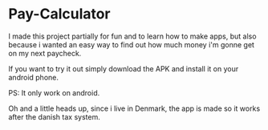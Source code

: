 # Pay-Calculator

I made this project partially for fun and to learn how to make apps, but also because i wanted an easy way to find out how much money i'm gonne get on my next paycheck.

If you want to try it out simply download the APK and install it on your android phone.

PS: It only work on android.

Oh and a little heads up, since i live in Denmark, the app is made so it works after the danish tax system.
